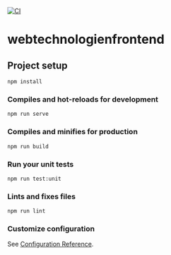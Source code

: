 [![CI](https://github.com/rogovilya95/webtechnologienfrontend/actions/workflows/ci.yml/badge.svg)](https://github.com/rogovilya95/webtechnologienfrontend/actions/workflows/ci.yml)

# webtechnologienfrontend

## Project setup
```
npm install
```

### Compiles and hot-reloads for development
```
npm run serve
```

### Compiles and minifies for production
```
npm run build
```

### Run your unit tests
```
npm run test:unit
```

### Lints and fixes files
```
npm run lint
```

### Customize configuration
See [Configuration Reference](https://cli.vuejs.org/config/).
